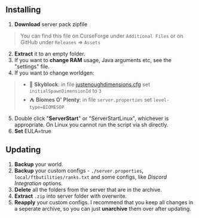 ## Installing

1) **Download** server pack zipfile
  > You can find this file on CurseForge under `Additional Files` or on GitHub under `Releases` => `Assets`
2) **Extract** it to an empty folder.
3) If you want to **change RAM** usage, Java arguments etc, see the "settings" file.
4) If you want to change worldgen:
  > - 🌌 **Skyblock**: in file [justenoughdimensions.cfg](config/justenoughdimensions/justenoughdimensions.cfg) set `initialSpawnDimensionId` to `3`
  > - ⛺ **Biomes O' Plenty**: in file `server.properties` set `level-type=BIOMESOP`
5) Double click "**ServerStart**" or "ServerStartLinux", whichever is appropriate. On Linux you cannot run the script via sh directly.
6) **Set** EULA=true

## Updating

1) **Backup** your world.
2) **Backup** your custom configs - `./server.properties`, `local/ftbutilities/ranks.txt` and some configs, like *Discord Integration* options.
3) **Delete** all the folders from the server that are in the archive.
4) **Extract** `.zip` into server folder with overwrite.
7) **Reapply** your custom configs. I recommend that you keep all changes in a seperate archive, so you can just **unarchive** them over after updating.
